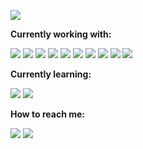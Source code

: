![](images/banner.png)

**Currently working with:**

<a href="#" title="Rails"><img src="images/rails.jpg" /></a>
<a href="#" title="Ruby"><img src="images/ruby.jpg" /></a>
<a href="https://en.wikipedia.org/wiki/JavaScript" title="JavaScript"><img src="images/javascript.jpg" /></a>
<a href="#" title="CSS"><img src="images/css3.png" /></a>
<a href="#" title="HTML"><img src="images/html.png" /></a>
<a href="https://git-scm.com/" title="Git"><img src="images/git.jpg" /></a>
<a href="https://github.com/" title="GitHub"><img src="images/github.png" /></a>
<a href="https://code.visualstudio.com/" title="Visual Studio Code"><img src="images/vscode.png" /></a>
<a href="https://www.figma.com/" title="Figma"><img src="images/figma.svg" /></a>
<a href="https://www.canva.com/" title="Canva"><img src="images/canva.png" /></a>


**Currently learning:**

<a href="https://reactjs.org/" title="React"><img src="images/react.png" /></a>
<a href="#" title="Redux"><img src="images/redux.png" /></a>


**How to reach me:**

<a href="https://www.linkedin.com/in/marie-dechaux/" title="Linkedin"><img src="images/linkedin.png" /></a>
<a href="#" title="Discord"><img src="images/discord.png" /></a>
